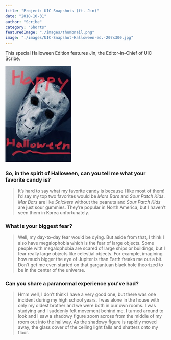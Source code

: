```yaml
---
title: "Project: UIC Snapshots (ft. Jin)"
date: "2018-10-31"
author: "Scribe"
category: "Shorts"
featuredImage: "./images/thumbnail.png"
image: "./images/UIC-Snapshot-Halloween-ed.-207x300.jpg"
---
```


This special Halloween Edition features Jin, the Editor-in-Chief of UIC Scribe.

![](./images/UIC-Snapshot-Halloween-ed.-207x300.jpg)

### So, in the spirit of Halloween, can you tell me what your favorite candy is?

> It’s hard to say what my favorite candy is because I like most of them! I’d say my top two favorites would be _Mars Bars_ and _Sour Patch Kids_. _Mar Bars_ are like _Snickers_ without the peanuts and _Sour Patch Kids_ are just sour gummies. They’re popular in North America, but I haven’t seen them in Korea unfortunately.

### What is your biggest fear?

> Well, my day-to-day fear would be dying. But aside from that, I think I also have megalophobia which is the fear of large objects. Some people with megalophobia are scared of large ships or buildings, but I fear really large objects like celestial objects. For example, imagining how much bigger the eye of Jupiter is than Earth freaks me out a bit. Don’t get me even started on that gargantuan black hole theorized to be in the center of the universe.

### Can you share a paranormal experience you’ve had?

> Hmm well, I don’t think I have a very good one, but there was one incident during my high school years. I was alone in the house with only my oldest brother and we were both in our own rooms. I was studying and I suddenly felt movement behind me. I turned around to look and I saw a shadowy figure zoom across from the middle of my room out into the hallway. As the shadowy figure is rapidly moved away, the glass cover of the ceiling light falls and shatters onto my floor.
